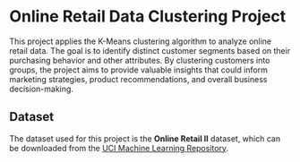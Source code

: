 # Online Retail Data Clustering Project

This project applies the K-Means clustering algorithm to analyze online retail data. The goal is to identify distinct customer segments based on their purchasing behavior and other attributes. By clustering customers into groups, the project aims to provide valuable insights that could inform marketing strategies, product recommendations, and overall business decision-making.


## Dataset

The dataset used for this project is the **Online Retail II** dataset, which can be downloaded from the [UCI Machine Learning Repository](https://archive.ics.uci.edu/dataset/502/online+retail+ii).

